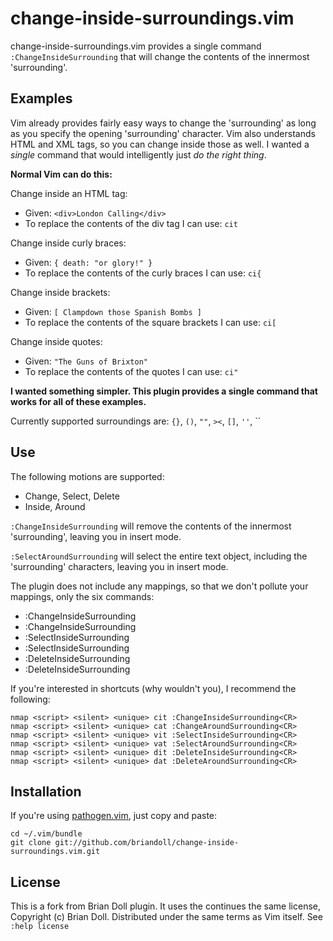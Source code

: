 change-inside-surroundings.vim 
==============================

change-inside-surroundings.vim  provides a single command
`:ChangeInsideSurrounding` that will change the contents of the innermost
'surrounding'.

Examples
--------

Vim already provides fairly easy ways to change the 'surrounding' as long
as you specify the opening 'surrounding' character.  Vim also understands HTML
and XML tags, so you can change inside those as well.  I wanted a _single_
command that would intelligently just _do the right thing_.

**Normal Vim can do this:**

Change inside an HTML tag:

* Given: `<div>London Calling</div>`
* To replace the contents of the div tag I can use: `cit`

Change inside curly braces:

* Given: `{ death: "or glory!" }`
* To replace the contents of the curly braces I can use: `ci{`

Change inside brackets:

* Given: `[ Clampdown those Spanish Bombs ]`
* To replace the contents of the square brackets I can use: `ci[`

Change inside quotes:

* Given: `"The Guns of Brixton"`
* To replace the contents of the quotes I can use: <code>ci"</code>

**I wanted something simpler. This plugin provides a single command that works for all of these examples.**

Currently supported surroundings are: `{}`, `()`, `""`, `><`, `[]`, `''`, \`\`


Use
---
The following motions are supported:
* Change, Select, Delete
* Inside, Around

`:ChangeInsideSurrounding` will remove the contents of the innermost 'surrounding', leaving you in insert mode.

`:SelectAroundSurrounding` will select the entire text object, including the 'surrounding' characters, leaving you in insert mode.

The plugin does not include any mappings, so that we don't pollute your mappings, only the six commands:
* :ChangeInsideSurrounding
* :ChangeInsideSurrounding
* :SelectInsideSurrounding
* :SelectInsideSurrounding
* :DeleteInsideSurrounding
* :DeleteInsideSurrounding

If you're interested in shortcuts (why wouldn't you), I recommend the following:
```
nmap <script> <silent> <unique> cit :ChangeInsideSurrounding<CR>
nmap <script> <silent> <unique> cat :ChangeAroundSurrounding<CR>
nmap <script> <silent> <unique> vit :SelectInsideSurrounding<CR>
nmap <script> <silent> <unique> vat :SelectAroundSurrounding<CR>
nmap <script> <silent> <unique> dit :DeleteInsideSurrounding<CR>
nmap <script> <silent> <unique> dat :DeleteAroundSurrounding<CR>
```


Installation
------------

If you're using [pathogen.vim](https://github.com/tpope/vim-pathogen), just
copy and paste:

    cd ~/.vim/bundle
    git clone git://github.com/briandoll/change-inside-surroundings.vim.git


License
-------

This is a fork from Brian Doll plugin. It uses the continues the same license, 
Copyright (c) Brian Doll.  Distributed under the same terms as Vim itself.
See `:help license`
